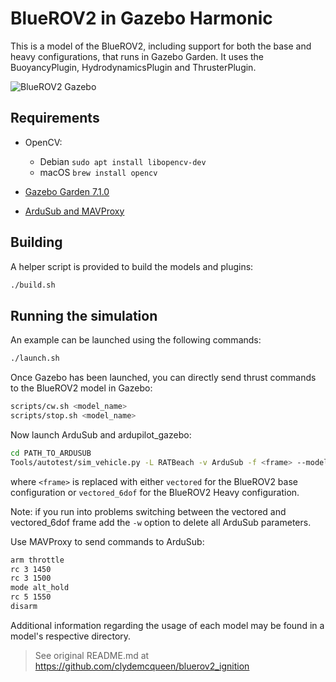 # BlueROV2 in Gazebo Harmonic

This is a model of the BlueROV2, including support for both the base and heavy
configurations, that runs in Gazebo Garden. It uses the BuoyancyPlugin,
HydrodynamicsPlugin and ThrusterPlugin.

![BlueROV2 Gazebo](images/bluerov2.png)

## Requirements

- OpenCV:

  - Debian `sudo apt install libopencv-dev`
  - macOS `brew install opencv`

- [Gazebo Garden 7.1.0](https://gazebosim.org/docs/garden/install)
- [ArduSub and MAVProxy](https://ardupilot.org/dev/docs/building-setup-linux.html)

## Building

A helper script is provided to build the models and plugins:

```bash
./build.sh
```

## Running the simulation

An example can be launched using the following commands:

```bash
./launch.sh
```

Once Gazebo has been launched, you can directly send thrust commands to the BlueROV2
model in Gazebo:

```bash
scripts/cw.sh <model_name>
scripts/stop.sh <model_name>
```

Now launch ArduSub and ardupilot_gazebo:

```bash
cd PATH_TO_ARDUSUB
Tools/autotest/sim_vehicle.py -L RATBeach -v ArduSub -f <frame> --model=JSON --out=udp:0.0.0.0:14550 --console
```

where `<frame>` is replaced with either `vectored` for the BlueROV2 base configuration or
`vectored_6dof` for the BlueROV2 Heavy configuration.

Note: if you run into problems switching between the vectored and vectored_6dof frame add the `-w` option to delete all ArduSub parameters.

Use MAVProxy to send commands to ArduSub:

```bash
arm throttle
rc 3 1450
rc 3 1500
mode alt_hold
rc 5 1550
disarm
```

Additional information regarding the usage of each model may be found in a model's
respective directory.

> See original README.md at https://github.com/clydemcqueen/bluerov2_ignition
